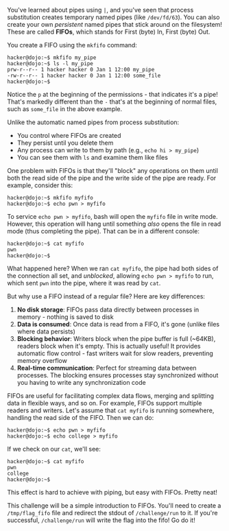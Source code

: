 You've learned about pipes using `|`, and you've seen that process substitution creates temporary named pipes (like `/dev/fd/63`).
You can also create your own _persistent_ named pipes that stick around on the filesystem!
These are called **FIFOs**, which stands for First (byte) In, First (byte) Out.

You create a FIFO using the `mkfifo` command:

```console
hacker@dojo:~$ mkfifo my_pipe
hacker@dojo:~$ ls -l my_pipe
prw-r--r-- 1 hacker hacker 0 Jan 1 12:00 my_pipe
-rw-r--r-- 1 hacker hacker 0 Jan 1 12:00 some_file
hacker@dojo:~$
```

Notice the `p` at the beginning of the permissions - that indicates it's a pipe!
That's markedly different than the `-` that's at the beginning of normal files, such as `some_file` in the above example.

Unlike the automatic named pipes from process substitution:

- You control where FIFOs are created
- They persist until you delete them  
- Any process can write to them by path (e.g., `echo hi > my_pipe`)
- You can see them with `ls` and examine them like files

One problem with FIFOs is that they'll "block" any operations on them until both the read side of the pipe and the write side of the pipe are ready.
For example, consider this:

```console
hacker@dojo:~$ mkfifo myfifo
hacker@dojo:~$ echo pwn > myfifo
```

To service `echo pwn > myfifo`, bash will open the `myfifo` file in write mode.
However, this operation will hang until something _also_ opens the file in read mode (thus completing the pipe).
That can be in a different console:

```console
hacker@dojo:~$ cat myfifo
pwn
hacker@dojo:~$
```

What happened here?
When we ran `cat myfifo`, the pipe had both sides of the connection all set, and _unblocked_, allowing `echo pwn > myfifo` to run, which sent `pwn` into the pipe, where it was read by `cat`.

But why use a FIFO instead of a regular file? Here are key differences:

1. **No disk storage**: FIFOs pass data directly between processes in memory - nothing is saved to disk
2. **Data is consumed**: Once data is read from a FIFO, it's gone (unlike files where data persists)
3. **Blocking behavior**: Writers block when the pipe buffer is full (~64KB), readers block when it's empty. This is actually useful! It provides automatic flow control - fast writers wait for slow readers, preventing memory overflow
4. **Real-time communication**: Perfect for streaming data between processes. The blocking ensures processes stay synchronized without you having to write any synchronization code

FIFOs are useful for facilitating complex data flows, merging and splitting data in flexible ways, and so on.
For example, FIFOs support multiple readers and writers.
Let's assume that `cat myfifo` is running somewhere, handling the read side of the FIFO.
Then we can do:

```console
hacker@dojo:~$ echo pwn > myfifo
hacker@dojo:~$ echo college > myfifo
```

If we check on our `cat`, we'll see:

```console
hacker@dojo:~$ cat myfifo
pwn
college
hacker@dojo:~$
```

This effect is hard to achieve with piping, but easy with FIFOs.
Pretty neat!

This challenge will be a simple introduction to FIFOs.
You'll need to create a `/tmp/flag_fifo` file and redirect the stdout of `/challenge/run` to it.
If you're successful, `/challenge/run` will write the flag into the fifo!
Go do it!
